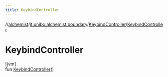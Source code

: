 ```yaml
---
title: KeybindController
---
```

//[alchemist](../../../index.html)/[it.unibo.alchemist.boundary](../index.html)/[KeybindController](index.html)/[KeybindController](-keybind-controller.html)



# KeybindController



[jvm]\
fun [KeybindController](-keybind-controller.html)()




